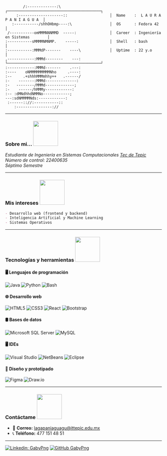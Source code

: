 


            /:-------------:\                      ┌──────────────────────────────────────────┐
         :--------------------::                   │  Name    :  L A U R A   P A N I A G U A  │          
       :-----------/shhOHbmp----:\                 │  OS      : Fedora 42                     │
     /-----------omMMMNNNMMD  -----:               │  Career  : Ingeniería en Sistemas        │
    :-----------sMMMMNMNMP.    -----:              │  Shell   : bash                          │
    :-----------:MMMdP-------    ----\             │  Uptime  : 22 y.o                        │
    ,------------:MMMd--------    ---:             └──────────────────────────────────────────┘
    :------------:MMMd-------    .---:
    :----    oNMMMMMMMMMNho     .----:
    :--     .+shhhMMMmhhy++   .------/
    :-    -------:MMMd--------------:
    :-   --------/MMMd-------------;
    :-    ------/hMMMy------------:
    :-- :dMNdhhdNMMNo------------;
    ---:sdNMMMMNds:------------:
     :------:://:-----------::
        :----------------://          

---
### Sobre mi... <img src="https://media2.giphy.com/media/v1.Y2lkPTc5MGI3NjExNXRuM3I4bWRuc2xdenE5YnJibnplZW1xaHc2eHEwcTBseXR1bnNwOCZlcD12MV9pbnRlcm5hbF9naWZfYnlfaWQmY3Q9Zw/8t7lXR6Sep8zB6v7El/giphy.gif" width="80">

_Estudiante de Ingeniería en Sistemas Computacionales [Tec de Tepic](https://www.tepic.tecnm.mx/)_  
_Número de control: 22400635_  
_Séptimo Semestre_

---

### Mis intereses <img src="https://media0.giphy.com/media/v1.Y2lkPTc5MGI3NjExYW93MHFraGRodmViM3NvM3FkZnNseGpsZXF1ajVibmdtendjdGJuM3cZlcD12MV9pbnRlcm5hbF9naWZfYnlfaWQmY3Q9Zw/T5nP7Nwu5FzMc/giphy.gif" width="80">
```markdown
- Desarrollo web (frontend y backend)
- Inteligencia Artificial y Machine Learning
- Sistemas Operativos
```

---

### Tecnologías y herramientas <img src="https://media4.giphy.com/media/v1.Y2lkPTc5MGI3NjExc2x1Y2NnM3NmOThzenFlN3J6eGt4MzA3bGh1Mm9rZWtyOWR1dGZ5MyZlcD12MV9pbnRlcm5hbF9naWZfYnlfaWQmY3Q9Zw/xT5LMXA2FClO5yvy80/giphy.gif" width="80">
#### 🖥️ Lenguajes de programación
![Java](https://img.shields.io/badge/-Java-333?style=for-the-badge&logo=openjdk)
![Python](https://img.shields.io/badge/-Python-333?style=for-the-badge&logo=python)
![Bash](https://img.shields.io/badge/-Bash-333?style=for-the-badge&logo=gnu-bash)

#### 🌐 Desarrollo web
![HTML5](https://img.shields.io/badge/-HTML5-333?style=for-the-badge&logo=html5)
![CSS3](https://img.shields.io/badge/-CSS3-333?style=for-the-badge&logo=css3)
![React](https://img.shields.io/badge/-React-333?style=for-the-badge&logo=react)
![Bootstrap](https://img.shields.io/badge/-Bootstrap-333?style=for-the-badge&logo=bootstrap)

#### 🛢️ Bases de datos
![Microsoft SQL Server](https://img.shields.io/badge/-SQL_Server-333?style=for-the-badge&logo=microsoft&logoColor=white)
![MySQL](https://img.shields.io/badge/-MySQL-333?style=for-the-badge&logo=mysql)

#### 🖥️ IDEs
![Visual Studio](https://img.shields.io/badge/-Visual_Studio-333?style=for-the-badge&logo=visual-studio)
![NetBeans](https://img.shields.io/badge/-NetBeans-333?style=for-the-badge)
![Eclipse](https://img.shields.io/badge/-Eclipse-333?style=for-the-badge)

#### 🎨 Diseño y prototipado
![Figma](https://img.shields.io/badge/-Figma-333?style=for-the-badge&logo=figma)
![Draw.io](https://img.shields.io/badge/-Draw.io-333?style=for-the-badge)


---

### Contáctame <img src="https://media1.giphy.com/media/v1.Y2lkPTc5MGI3NjExeXNta2ZiZXl3bDhoNDR5aTV5MGNuMW10empscnE5YjBjZDQxdzdvOSZlcD12MV9pbnRlcm5hbF9naWZfYnlfaWQmY3Q9Zw/GFeFpm1jZZD0m4wlQ3/giphy.gif" width="80">

- 📧 **Correo:** lagapaniaguagu@ittepic.edu.mx
- 📞 **Teléfono:** 477 151 48 51   
---

[![Linkedin: GabyPng](https://img.shields.io/badge/-laurapng-blue?style=flat-square&logo=Linkedin&logoColor=white&link=https://www.linkedin.com/in/laurapng/)](https://www.linkedin.com/in/laurapng/)
[![GitHub GabyPng](https://img.shields.io/github/followers/GabyPng?label=follow&style=social)](https://github.com/GabyPng)
